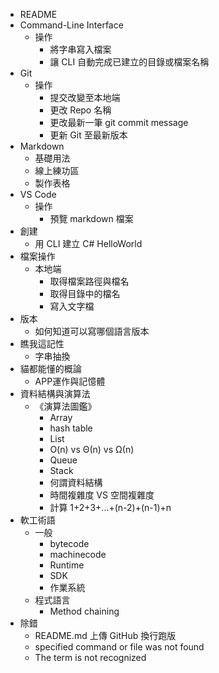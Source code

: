 * README
* Command-Line Interface
  * 操作
    * 將字串寫入檔案
    * 讓 CLI 自動完成已建立的目錄或檔案名稱
* Git
  * 操作
    * 提交改變至本地端
    * 更改 Repo 名稱
    * 更改最新一筆 git commit message
    * 更新 Git 至最新版本
* Markdown
  * 基礎用法
  * 線上練功區
  * 製作表格
* VS Code
  * 操作
    * 預覽 markdown 檔案
* 創建
  * 用 CLI 建立 C# HelloWorld
* 檔案操作
  * 本地端
    * 取得檔案路徑與檔名
    * 取得目錄中的檔名
    * 寫入文字檔
* 版本
  * 如何知道可以寫哪個語言版本
* 瞧我這記性
  * 字串抽換
* 貓都能懂的概論
  * APP運作與記憶體
* 資料結構與演算法
  * 《演算法圖鑑》
    * Array
    * hash table
    * List
    * O(n) vs Θ(n) vs Ω(n)
    * Queue
    * Stack
    * 何謂資料結構
    * 時間複雜度 VS 空間複雜度
    * 計算 1+2+3+...+(n-2)+(n-1)+n
* 軟工術語
  * 一般
    * bytecode
    * machinecode
    * Runtime
    * SDK
    * 作業系統
  * 程式語言
    * Method chaining
* 除錯
  * README.md 上傳 GitHub 換行跑版
  * specified command or file was not found
  * The term is not recognized
